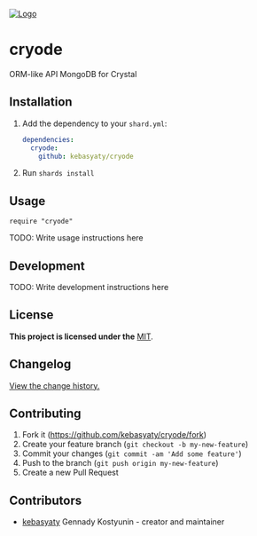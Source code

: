 [![Logo](https://github.com/kebasyaty/cryode/raw/v0/logo/logo.svg "Logo")](https://github.com/kebasyaty/cryode "Logo")

# cryode

ORM-like API MongoDB for Crystal

## Installation

1. Add the dependency to your `shard.yml`:

   ```yaml
   dependencies:
     cryode:
       github: kebasyaty/cryode
   ```

2. Run `shards install`

## Usage

```crystal
require "cryode"
```

TODO: Write usage instructions here

## Development

TODO: Write development instructions here

## License

**This project is licensed under the** [MIT](https://github.com/kebasyaty/cryode/blob/v0/LICENSE "MIT").

## Changelog

[View the change history.](https://github.com/kebasyaty/cryode/blob/v0/CHANGELOG.md "View the change history.")

## Contributing

1. Fork it (<https://github.com/kebasyaty/cryode/fork>)
2. Create your feature branch (`git checkout -b my-new-feature`)
3. Commit your changes (`git commit -am 'Add some feature'`)
4. Push to the branch (`git push origin my-new-feature`)
5. Create a new Pull Request

## Contributors

- [kebasyaty](https://github.com/kebasyaty) Gennady Kostyunin - creator and maintainer
